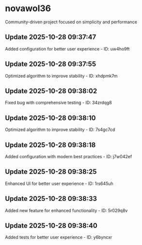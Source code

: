 # novawol36
Community-driven project focused on simplicity and performance

## Update 2025-10-28 09:37:47
Added configuration for better user experience - ID: uw4ho9ft


## Update 2025-10-28 09:37:55
Optimized algorithm to improve stability - ID: xhdpmk7m


## Update 2025-10-28 09:38:02
Fixed bug with comprehensive testing - ID: 34zrdqg8


## Update 2025-10-28 09:38:10
Optimized algorithm to improve stability - ID: 7s4gc7cd


## Update 2025-10-28 09:38:18
Added configuration with modern best practices - ID: j7w042ef


## Update 2025-10-28 09:38:25
Enhanced UI for better user experience - ID: 1rs645uh


## Update 2025-10-28 09:38:33
Added new feature for enhanced functionality - ID: 5r029q8v


## Update 2025-10-28 09:38:40
Added tests for better user experience - ID: y6byncxr

